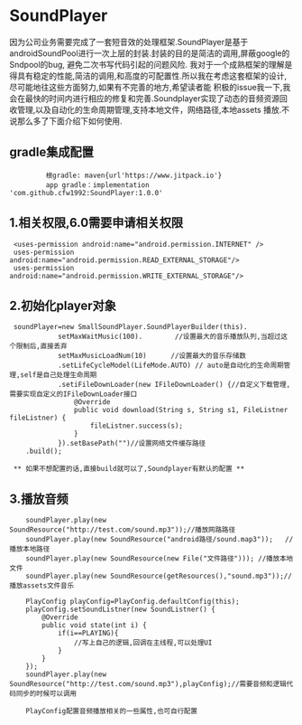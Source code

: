 # SoundPlayer

   因为公司业务需要完成了一套短音效的处理框架.SoundPlayer是基于androidSoundPool进行一次上层的封装.封装的目的是简洁的调用,屏蔽google的Sndpool的bug,
避免二次书写代码引起的问题风险.
   我对于一个成熟框架的理解是得具有稳定的性能,简洁的调用,和高度的可配置性.所以我在考虑这套框架的设计,尽可能地往这些方面努力,如果有不完善的地方,希望读者能
积极的issue我一下,我会在最快的时间内进行相应的修复和完善.Soundplayer实现了动态的音频资源回收管理,以及自动化的生命周期管理,支持本地文件，网络路径,本地assets
播放.不说那么多了下面介绍下如何使用.
    
   ## gradle集成配置
         
             根gradle: maven{url'https://www.jitpack.io'}
             app gradle：implementation 'com.github.cfw1992:SoundPlayer:1.0.0'
     
    
   ## 1.相关权限,6.0需要申请相关权限
     <uses-permission android:name="android.permission.INTERNET" />
     uses-permission android:name="android.permission.READ_EXTERNAL_STORAGE"/>
     uses-permission android:name="android.permission.WRITE_EXTERNAL_STORAGE"/>
     
     
  ## 2.初始化player对象
        
     soundPlayer=new SmallSoundPlayer.SoundPlayerBuilder(this).
                setMaxWaitMusic(100).        //设置最大的音乐播放队列,当超过这个限制后,直接丢弃
                setMaxMusicLoadNum(10)      //设置最大的音乐存储数
                .setLifeCycleModel(LifeMode.AUTO) // auto是自动化的生命周期管理,self是自己处理生命周期
                .setiFileDownLoader(new IFileDownLoader() {//自定义下载管理,需要实现自定义的IFileDownLoader接口
                    @Override
                    public void download(String s, String s1, FileListner fileListner) {
                        fileListner.success(s);
                    }
                }).setBasePath("")//设置网络文件缓存路径
        .build();
        
     ** 如果不想配置的话,直接build就可以了,Soundplayer有默认的配置 **  
 
   ## 3.播放音频
       
      
        soundPlayer.play(new SoundResource("http://test.com/sound.mp3"));//播放网路路径
        soundPlayer.play(new SoundResource("android路径/sound.map3"));   //播放本地路径
        soundPlayer.play(new SoundResource(new File("文件路径"))); //播放本地文件
        soundPlayer.play(new SoundResource(getResources(),"sound.mp3"));//播放assets文件音乐

        PlayConfig playConfig=PlayConfig.defaultConfig(this);     
        playConfig.setSoundListner(new SoundListner() {
            @Override
            public void state(int i) {
                if(i==PLAYING){
                    //写上自己的逻辑,回调在主线程,可以处理UI
                }
            }
        });
        soundPlayer.play(new SoundResource("http://test.com/sound.mp3"),playConfig);//需要音频和逻辑代码同步的时候可以调用
        
        PlayConfig配置音频播放相关的一些属性,也可自行配置

       
       
        
       
        
        
     

